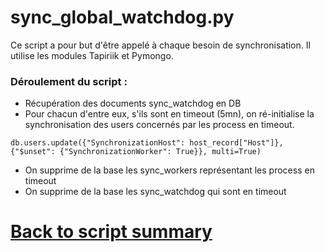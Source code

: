 # sync_global_watchdog.py

Ce script a pour but d'être appelé à chaque besoin de synchronisation. Il utilise les modules Tapiriik et Pymongo.

### Déroulement du script : 
- Récupération des documents sync_watchdog en DB
- Pour chacun d'entre eux, s'ils sont en timeout (5mn), on ré-initialise la synchronisation des users concernés par les process en timeout.
```
db.users.update({"SynchronizationHost": host_record["Host"]}, {"$unset": {"SynchronizationWorker": True}}, multi=True)
```
- On supprime de la base les sync_workers représentant les process en timeout
- On supprime de la base les sync_watchdog qui sont en timeout 

# [Back to script summary](000-script-summary.md)


